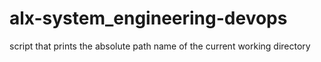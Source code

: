 # alx-system_engineering-devops
script that prints the absolute path name of the current working directory